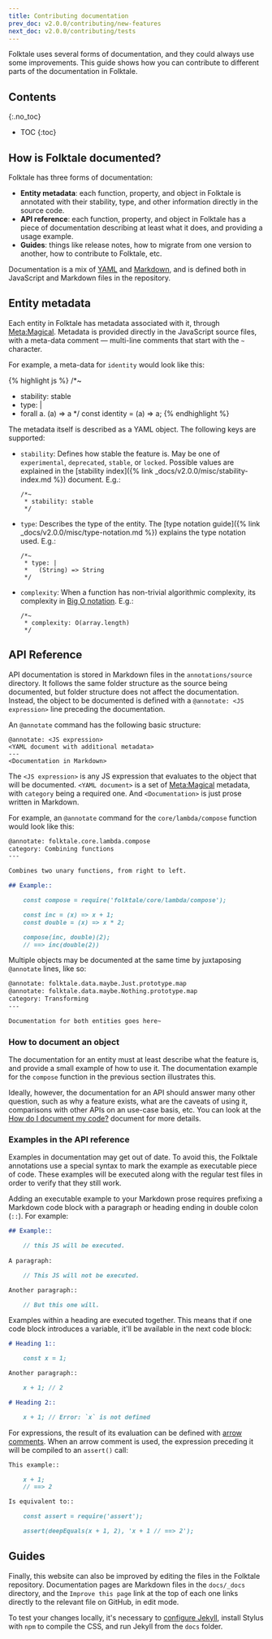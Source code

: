 ```yaml
---
title: Contributing documentation
prev_doc: v2.0.0/contributing/new-features
next_doc: v2.0.0/contributing/tests
---
```


Folktale uses several forms of documentation, and they could always use some improvements. This guide shows how you can contribute to different parts of the documentation in Folktale.


## Contents
{:.no_toc}

* TOC
{:toc}


## How is Folktale documented?

Folktale has three forms of documentation:

  - **Entity metadata**: each function, property, and object in Folktale is annotated with their stability, type, and other information directly in the source code.
  - **API reference**: each function, property, and object in Folktale has a piece of documentation describing at least what it does, and providing a usage example.
  - **Guides**: things like release notes, how to migrate from one version to another, how to contribute to Folktale, etc.

Documentation is a mix of [YAML](http://yaml.org/) and [Markdown](http://commonmark.org/), and is defined both in JavaScript and Markdown files in the repository.


## Entity metadata

Each entity in Folktale has metadata associated with it, through [Meta:Magical](https://github.com/origamitower/metamagical). Metadata is provided directly in the JavaScript source files, with a meta-data comment — multi-line comments that start with the `~` character.

For example, a meta-data for `identity` would look like this:

{% highlight js %}
/*~
 * stability: stable
 * type: |
 *   forall a. (a) => a
 */
const identity = (a) => a;
{% endhighlight %}

The metadata itself is described as a YAML object. The following keys are supported:

  - `stability`: Defines how stable the feature is. May be one of `experimental`, `deprecated`, `stable`, or `locked`. Possible values are explained in the [stability index]({% link _docs/v2.0.0/misc/stability-index.md %}) document. E.g.:

        /*~
         * stability: stable
         */

  - `type`: Describes the type of the entity. The [type notation guide]({% link _docs/v2.0.0/misc/type-notation.md %}) explains the type notation used. E.g.:

        /*~
         * type: |
         *   (String) => String
         */

  - `complexity`: When a function has non-trivial algorithmic complexity, its complexity in [Big O notation](https://en.wikipedia.org/wiki/Big_O_notation). E.g.:

        /*~
         * complexity: O(array.length)
         */


## API Reference

API documentation is stored in Markdown files in the `annotations/source` directory. It follows the same folder structure as the source being documented, but folder structure does not affect the documentation. Instead, the object to be documented is defined with a `@annotate: <JS expression>` line preceding the documentation.

An `@annotate` command has the following basic structure:

```
@annotate: <JS expression>
<YAML document with additional metadata>
---
<Documentation in Markdown>
```

The `<JS expression>` is any JS expression that evaluates to the object that will be documented. `<YAML document>` is a set of [Meta:Magical](https://github.com/origamitower/metamagical) metadata, with `category` being a required one. And `<Documentation>` is just prose written in Markdown.

For example, an `@annotate` command for the `core/lambda/compose` function would look like this:

```md
@annotate: folktale.core.lambda.compose
category: Combining functions
---

Combines two unary functions, from right to left.

## Example::

    const compose = require('folktale/core/lambda/compose');

    const inc = (x) => x + 1;
    const double = (x) => x * 2;

    compose(inc, double)(2);
    // ==> inc(double(2))
```

Multiple objects may be documented at the same time by juxtaposing `@annotate` lines, like so:

```md
@annotate: folktale.data.maybe.Just.prototype.map
@annotate: folktale.data.maybe.Nothing.prototype.map
category: Transforming
---

Documentation for both entities goes here~
```


### How to document an object

The documentation for an entity must at least describe what the feature is, and provide a small example of how to use it. The documentation example for the `compose` function in the previous section illustrates this.

Ideally, however, the documentation for an API should answer many other question, such as why a feature exists, what are the caveats of using it, comparisons with other APIs on an use-case basis, etc. You can look at the [How do I document my code?](https://github.com/origamitower/conventions/blob/master/documentation/how-do-i-document-my-code.md#why-do-we-need-documentation) document for more details.


### Examples in the API reference

Examples in documentation may get out of date. To avoid this, the Folktale annotations use a special syntax to mark the example as executable piece of code. These examples will be executed along with the regular test files in order to verify that they still work.

Adding an executable example to your Markdown prose requires prefixing a Markdown code block with a paragraph or heading ending in double colon (`::`). For example:

```md
## Example::

    // this JS will be executed.
    
A paragraph:

    // This JS will not be executed.

Another paragraph::

    // But this one will.
```

Examples within a heading are executed together. This means that if one code block introduces a variable, it'll be available in the next code block:

```md
# Heading 1::

    const x = 1;

Another paragraph::

    x + 1; // 2

# Heading 2::

    x + 1; // Error: `x` is not defined
```

For expressions, the result of its evaluation can be defined with [arrow comments](https://github.com/origamitower/metamagical/tree/master/packages/babel-plugin-assertion-comments). When an arrow comment is used, the expression preceding it will be compiled to an `assert()` call:

```md
This example::

    x + 1;
    // ==> 2

Is equivalent to::

    const assert = require('assert');

    assert(deepEquals(x + 1, 2), 'x + 1 // ==> 2');
```


## Guides

Finally, this website can also be improved by editing the files in the Folktale repository. Documentation pages are Markdown files in the `docs/_docs` directory, and the `Improve this page` link at the top of each one links directly to the relevant file on GitHub, in edit mode.

To test your changes locally, it's necessary to [configure Jekyll](https://help.github.com/articles/setting-up-your-github-pages-site-locally-with-jekyll/), install Stylus with `npm` to compile the CSS, and run Jekyll from the `docs` folder.
